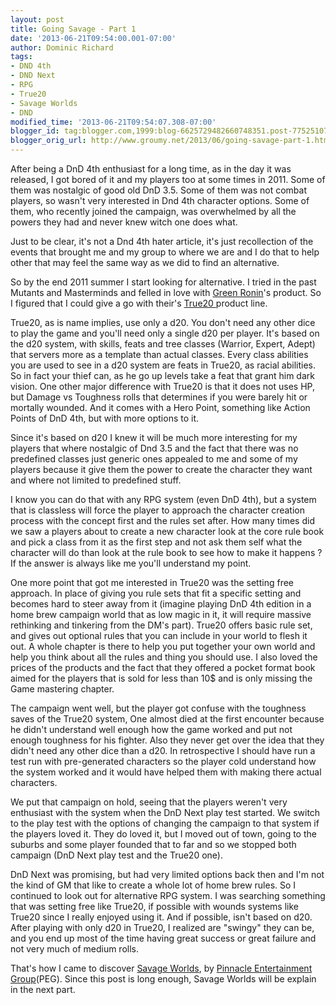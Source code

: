 ```yaml
---
layout: post
title: Going Savage - Part 1
date: '2013-06-21T09:54:00.001-07:00'
author: Dominic Richard
tags:
- DND 4th
- DND Next
- RPG
- True20
- Savage Worlds
- DND
modified_time: '2013-06-21T09:54:07.308-07:00'
blogger_id: tag:blogger.com,1999:blog-6625729482660748351.post-7752510789263571658
blogger_orig_url: http://www.groumy.net/2013/06/going-savage-part-1.html
---
```


After being a DnD 4th enthusiast for a long time, as in the day it was
released, I got bored of it and my players too at some times in 2011.
Some of them was nostalgic of good old DnD 3.5. Some of them was not
combat players, so wasn't very interested in Dnd 4th character options.
Some of them, who recently joined the campaign, was overwhelmed by all
the powers they had and never knew witch one does what.  
  
Just to be clear, it's not a Dnd 4th hater article, it's just
recollection of the events that brought me and my group to where we are
and I do that to help other that may feel the same way as we did to find
an alternative.  
  
So by the end 2011 summer I start looking for alternative. I tried in
the past Mutants and Masterminds and felled in love with [Green
Ronin][1]'s product. So I figured that I could give a go with their's
[True20 ][2]product line.  
  
True20, as is name implies, use only a d20. You don't need any other
dice to play the game and you'll need only a single d20 per player. It's
based on the d20 system, with skills, feats and tree classes (Warrior,
Expert, Adept) that servers more as a template than actual classes.
Every class abilities you are used to see in a d20 system are feats in
True20, as racial abilities. So in fact your thief can, as he go up
levels take a feat that grant him dark vision. One other major
difference with True20 is that it does not uses HP, but Damage vs
Toughness rolls that determines if you were barely hit or mortally
wounded. And it comes with a Hero Point, something like Action Points of
DnD 4th, but with more options to it.  
  
Since it's based on d20 I knew it will be much more interesting for my
players that where nostalgic of Dnd 3.5 and the fact that there was no
predefined classes just generic ones appealed to me and some of my
players because it give them the power to create the character they want
and where not limited to predefined stuff.  
  
I know you can do that with any RPG system (even DnD 4th), but a system
that is classless will force the player to approach the character
creation process with the concept first and the rules set after. How
many times did we saw a players about to create a new character look at
the core rule book and pick a class from it as the first step and not
ask them self what the character will do than look at the rule book to
see how to make it happens ? If the answer is always like me you'll
understand my point.  
  
One more point that got me interested in True20 was the setting free
approach. In place of giving you rule sets that fit a specific setting
and becomes hard to steer away from it (imagine playing DnD 4th edition
in a home brew campaign world that as low magic in it, it will require
massive rethinking and tinkering from the DM's part). True20 offers
basic rule set, and gives out optional rules that you can include in
your world to flesh it out. A whole chapter is there to help you put
together your own world and help you think about all the rules and thing
you should use. I also loved the prices of the products and the fact
that they offered a pocket format book aimed for the players that is
sold for less than 10$ and is only missing the Game mastering chapter.  
  
The campaign went well, but the player got confuse with the toughness
saves of the True20 system, One almost died at the first encounter
because he didn't understand well enough how the game worked and put not
enough toughness for his fighter. Also they never get over the idea that
they didn't need any other dice than a d20. In retrospective I should
have run a test run with pre-generated characters so the player cold
understand how the system worked and it would have helped them with
making there actual characters.  
  
We put that campaign on hold, seeing that the players weren't very
enthusiast with the system when the DnD Next play test started. We
switch to the play test with the options of changing the campaign to
that system if the players loved it. They do loved it, but I moved out
of town, going to the suburbs and some player founded that to far and so
we stopped both campaign (DnD Next play test and the True20 one).  
  
DnD Next was promising, but had very limited options back then and I'm
not the kind of GM that like to create a whole lot of home brew rules.
So I continued to look out for alternative RPG system. I was searching
something that was setting free like True20, if possible with wounds
systems like True20 since I really enjoyed using it. And if possible,
isn't based on d20. After playing with only d20 in True20, I realized
are "swingy" they can be, and you end up most of the time having great
success or great failure and not very much of medium rolls.  
  
That's how I came to discover [Savage Worlds][3], by [Pinnacle
Entertainment Group][4](PEG). Since this post is long enough, Savage
Worlds will be explain in the next part.



[1]: http://www.greenronin.com/
[2]: http://true20.com/
[3]: http://www.peginc.com/product-category/savage-worlds/
[4]: http://www.peginc.com/
